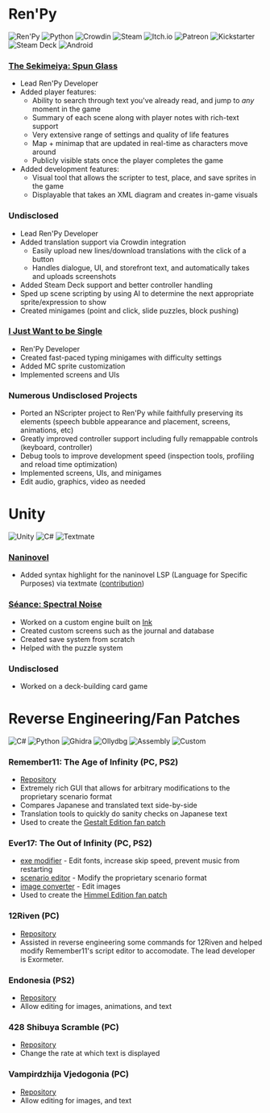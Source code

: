 # Ren'Py
<img alt="Ren'Py" src="https://img.shields.io/badge/RenPy-f6e058?style=flat&logo=renpy&logoColor=a05e65">
<img alt="Python" src="https://img.shields.io/badge/Python-3776AB?style=flat&logo=python&logoColor=white">
<img alt="Crowdin" src="https://img.shields.io/badge/Crowdin-444?logo=crowdin&style=flat">

<img alt="Steam" src="https://img.shields.io/badge/Steam-2E3340.svg?logo=steam&logoColor=white">
<img alt="Itch.io" src="https://img.shields.io/badge/itch.io-%23FF0B34.svg?logo=Itch.io&logoColor=white">
<img alt="Patreon" src="https://img.shields.io/badge/Patreon-F96854?logo=patreon&logoColor=white">
<img alt="Kickstarter" src="https://img.shields.io/badge/Kickstarter-05CE78?logo=kickstarter&logoColor=white">


<img alt="Steam Deck" src="https://img.shields.io/badge/Steam Deck-1A9FFF.svg?logo=steamdeck&logoColor=white">
<img alt="Android" src="https://img.shields.io/badge/Android-34A853?logo=android&logoColor=white">

### [The Sekimeiya: Spun Glass](https://store.steampowered.com/app/1432500/The_Sekimeiya_Spun_Glass/)
- Lead Ren'Py Developer
- Added player features:
    - Ability to search through text you've already read, and jump to _any_ moment in the game
    - Summary of each scene along with player notes with rich-text support
    - Very extensive range of settings and quality of life features
    - Map + minimap that are updated in real-time as characters move around
    - Publicly visible stats once the player completes the game
- Added development features:
  - Visual tool that allows the scripter to test, place, and save sprites in the game
  - Displayable that takes an XML diagram and creates in-game visuals



### Undisclosed
- Lead Ren'Py Developer
- Added translation support via Crowdin integration
  - Easily upload new lines/download translations with the click of a button
  - Handles dialogue, UI, and storefront text, and automatically takes and uploads screenshots
- Added Steam Deck support and better controller handling
- Sped up scene scripting by using AI to determine the next appropriate sprite/expression to show
- Created minigames (point and click, slide puzzles, block pushing)

### [I Just Want to be Single](https://store.steampowered.com/app/1703610/I_Just_Want_to_be_Single_Season_One)
- Ren'Py Developer
- Created fast-paced typing minigames with difficulty settings
- Added MC sprite customization
- Implemented screens and UIs

### Numerous Undisclosed Projects
- Ported an NScripter project to Ren'Py while faithfully preserving its elements (speech bubble appearance and placement, screens, animations, etc)
- Greatly improved controller support including fully remappable controls (keyboard, controller)
- Debug tools to improve development speed (inspection tools, profiling and reload time optimization)
- Implemented screens, UIs, and minigames
- Edit audio, graphics, video as needed


# Unity
<img alt="Unity" src="https://img.shields.io/badge/Unity-626262?style=flat&logo=unity&logoColor=white">
<img alt="C#" src="https://img.shields.io/badge/C%23-239120?style=flat&logo=c-sharp&logoColor=white">
<img alt="Textmate" src="https://img.shields.io/badge/Textmate-444?style=flat">

### [Naninovel](https://github.com/naninovel/docs)
- Added syntax highlight for the naninovel LSP (Language for Specific Purposes) via textmate ([contribution](https://github.com/arsym-dev/naninovel.github.io/tree/textmate_grammar))

### [Séance: Spectral Noise](https://moon-moth-games.itch.io/seance-spectral-noise)

- Worked on a custom engine built on [Ink](https://www.inklestudios.com/ink/)
- Created custom screens such as the journal and database
- Created save system from scratch
- Helped with the puzzle system

### Undisclosed
- Worked on a deck-building card game


# Reverse Engineering/Fan Patches
<img alt="C#" src="https://img.shields.io/badge/C%23-239120?style=flat&logo=c-sharp&logoColor=white">
<img alt="Python" src="https://img.shields.io/badge/Python-3776AB?style=flat&logo=python&logoColor=white">
<img alt="Ghidra" src="https://img.shields.io/badge/Ghidra-e22726?style=flat">
<img alt="Ollydbg" src="https://img.shields.io/badge/OllyDbg-fa0404?style=flat">
<img alt="Assembly" src="https://img.shields.io/badge/Assembly-02456C?style=flat">
<img alt="Custom" src="https://img.shields.io/badge/Custom Tools-444?style=flat">

### Remember11: The Age of Infinity (PC, PS2)
- [Repository](https://github.com/arsym-dev/Remember11-Script-Editor)
- Extremely rich GUI that allows for arbitrary modifications to the proprietary scenario format
- Compares Japanese and translated text side-by-side
- Translation tools to quickly do sanity checks on Japanese text
- Used to create the [Gestalt Edition fan patch](https://old.reddit.com/r/InfinitySeries/comments/mbk11z/remember11_gestalt_edition_repost/)

### Ever17: The Out of Infinity (PC, PS2)
- [exe modifier](https://github.com/arsym-dev/Ever17-Exe-Modifier) - Edit fonts, increase skip speed, prevent music from restarting
- [scenario editor](https://github.com/arsym-dev/Ever17-Scenario-Editor) - Modify the proprietary scenario format
- [image converter](https://github.com/arsym-dev/Ever17-CPS-Converter) - Edit images
- Used to create the [Himmel Edition fan patch](https://old.reddit.com/r/InfinitySeries/comments/mbkbhn/ever17_himmel_edition_repost/)

### 12Riven (PC)
- [Repository](https://github.com/Exormeter/12Riven_ScriptEditor)
- Assisted in reverse engineering some commands for 12Riven and helped modify Remember11's script editor to accomodate. The lead developer is Exormeter.

### Endonesia (PS2)
- [Repository](https://github.com/arsym-dev/endonesia-tool)
- Allow editing for images, animations, and text

### 428 Shibuya Scramble (PC)
- [Repository](https://github.com/arsym-dev/428-Text-Speed-Patch)
- Change the rate at which text is displayed

### Vampirdzhija Vjedogonia (PC)
- [Repository](https://github.com/arsym-dev/vjedogonia-tools)
- Allow editing for images, and text

